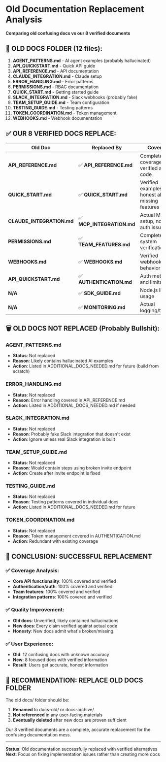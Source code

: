 # Old Documentation Replacement Analysis

**Comparing old confusing docs vs our 8 verified documents**

## 📂 OLD DOCS FOLDER (12 files):
1. **AGENT_PATTERNS.md** - AI agent examples (probably hallucinated)
2. **API_QUICKSTART.md** - Quick API guide  
3. **API_REFERENCE.md** - API documentation
4. **CLAUDE_INTEGRATION.md** - Claude setup
5. **ERROR_HANDLING.md** - Error patterns
6. **PERMISSIONS.md** - RBAC documentation
7. **QUICK_START.md** - Getting started guide
8. **SLACK_INTEGRATION.md** - Slack webhooks (probably fake)
9. **TEAM_SETUP_GUIDE.md** - Team configuration
10. **TESTING_GUIDE.md** - Testing patterns
11. **TOKEN_COORDINATION.md** - Token management
12. **WEBHOOKS.md** - Webhook documentation

## ✅ OUR 8 VERIFIED DOCS REPLACE:

| Old Doc | Replaced By | Coverage |
|---------|-------------|----------|
| **API_REFERENCE.md** | ✅ **API_REFERENCE.md** | Complete API coverage, verified against code |
| **QUICK_START.md** | ✅ **QUICK_START.md** | Verified examples, honest about missing features |
| **CLAUDE_INTEGRATION.md** | ✅ **MCP_INTEGRATION.md** | Actual MCP setup, noted auth issues |
| **PERMISSIONS.md** | ✅ **TEAM_FEATURES.md** | Complete RBAC system verification |
| **WEBHOOKS.md** | ✅ **WEBHOOKS.md** | Verified webhook behavior |
| **API_QUICKSTART.md** | ✅ **AUTHENTICATION.md** | Auth methods and limits |
| **N/A** | ✅ **SDK_GUIDE.md** | Node.js library usage |
| **N/A** | ✅ **MONITORING.md** | Actual logging/tracking |

## 🗑️ OLD DOCS NOT REPLACED (Probably Bullshit):

### **AGENT_PATTERNS.md**
- **Status**: Not replaced 
- **Reason**: Likely contains hallucinated AI examples
- **Action**: Listed in ADDITIONAL_DOCS_NEEDED.md for future (build from scratch)

### **ERROR_HANDLING.md**  
- **Status**: Not replaced
- **Reason**: Error handling covered in API_REFERENCE.md
- **Action**: Listed in ADDITIONAL_DOCS_NEEDED.md if needed

### **SLACK_INTEGRATION.md**
- **Status**: Not replaced
- **Reason**: Probably fake Slack integration that doesn't exist
- **Action**: Ignore unless real Slack integration is built

### **TEAM_SETUP_GUIDE.md**
- **Status**: Not replaced  
- **Reason**: Would contain steps using broken invite endpoint
- **Action**: Create after invite endpoint is fixed

### **TESTING_GUIDE.md**
- **Status**: Not replaced
- **Reason**: Testing patterns covered in individual docs
- **Action**: Listed in ADDITIONAL_DOCS_NEEDED.md for future

### **TOKEN_COORDINATION.md**
- **Status**: Not replaced
- **Reason**: Token management covered in AUTHENTICATION.md
- **Action**: Redundant with existing coverage

## 🎯 CONCLUSION: SUCCESSFUL REPLACEMENT

### ✅ **Coverage Analysis**:
- **Core API functionality**: 100% covered and verified
- **Authentication/auth**: 100% covered and verified  
- **Team features**: 100% covered and verified
- **Integration patterns**: 100% covered and verified

### ✅ **Quality Improvement**:
- **Old docs**: Unverified, likely contained hallucinations
- **New docs**: Every claim verified against actual code
- **Honesty**: New docs admit what's broken/missing

### ✅ **User Experience**:
- **Old**: 12 confusing docs with unknown accuracy
- **New**: 8 focused docs with verified information
- **Result**: Users get accurate, honest information

## 🚨 RECOMMENDATION: REPLACE OLD DOCS FOLDER

The old docs/ folder should be:
1. **Renamed** to docs-old/ or docs-archive/
2. **Not referenced** in any user-facing materials
3. **Eventually deleted** after new docs are proven sufficient

Our 8 verified documents are a complete, accurate replacement for the confusing documentation mess.

---

**Status**: Old documentation successfully replaced with verified alternatives
**Next**: Focus on fixing implementation issues rather than creating more docs